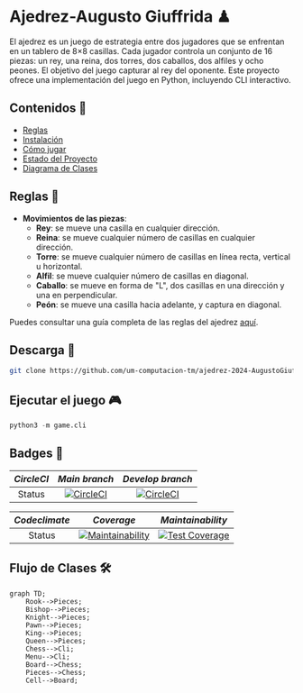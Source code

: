 # Ajedrez-Augusto Giuffrida ♟

El ajedrez es un juego de estrategia entre dos jugadores que se enfrentan en un tablero de 8×8 casillas. Cada jugador controla un conjunto de 16 piezas: un rey, una reina, dos torres, dos caballos, dos alfiles y ocho peones. El objetivo del juego capturar al rey del oponente. Este proyecto ofrece una implementación del juego en Python, incluyendo CLI interactivo.

## Contenidos 📖
- [Reglas](#reglas-📜)
- [Instalación](#instalación-🚀)
- [Cómo jugar](#cómo-jugar-🎮)
- [Estado del Proyecto](#estado-del-proyecto-🏅)
- [Diagrama de Clases](#flujo-de-clases-🛠️)


## Reglas 📜

- **Movimientos de las piezas**:
  - **Rey**: se mueve una casilla en cualquier dirección.
  - **Reina**: se mueve cualquier número de casillas en cualquier dirección.
  - **Torre**: se mueve cualquier número de casillas en línea recta, vertical u horizontal.
  - **Alfil**: se mueve cualquier número de casillas en diagonal.
  - **Caballo**: se mueve en forma de "L", dos casillas en una dirección y una en perpendicular.
  - **Peón**: se mueve una casilla hacia adelante, y captura en diagonal.
  

Puedes consultar una guía completa de las reglas del ajedrez [aquí](https://es.wikipedia.org/wiki/Ajedrez).

## Descarga 🚀

```bash
git clone https://github.com/um-computacion-tm/ajedrez-2024-AugustoGiuffrida.git
```

## Ejecutar el juego 🎮

```python
python3 -m game.cli
```

## Badges 🏅


| *_CircleCI_* | *_Main branch_* | *_Develop branch_* |
| :---:   | :---:   | :---: |
| Status | [![CircleCI](https://dl.circleci.com/status-badge/img/gh/um-computacion-tm/ajedrez-2024-AugustoGiuffrida/tree/main.svg?style=svg)](https://dl.circleci.com/status-badge/redirect/gh/um-computacion-tm/ajedrez-2024-AugustoGiuffrida/tree/main) | [![CircleCI](https://dl.circleci.com/status-badge/img/gh/um-computacion-tm/ajedrez-2024-AugustoGiuffrida/tree/main.svg?style=svg)](https://dl.circleci.com/status-badge/redirect/gh/um-computacion-tm/ajedrez-2024-AugustoGiuffrida/tree/develop) |

| _*Codeclimate*_ | *_Coverage_* | *_Maintainability_* |
| :---:   | :---:   | :---: |
| Status | [![Maintainability](https://api.codeclimate.com/v1/badges/7a72c784af7a29857334/maintainability)](https://codeclimate.com/github/um-computacion-tm/ajedrez-2024-AugustoGiuffrida/maintainability) | [![Test Coverage](https://api.codeclimate.com/v1/badges/7a72c784af7a29857334/test_coverage)](https://codeclimate.com/github/um-computacion-tm/ajedrez-2024-AugustoGiuffrida/test_coverage) |



## Flujo de Clases 🛠️

```mermaid
graph TD;
    Rook-->Pieces;
    Bishop-->Pieces;
    Knight-->Pieces;
    Pawn-->Pieces;
    King-->Pieces;
    Queen-->Pieces;
    Chess-->Cli;
    Menu-->Cli;
    Board-->Chess;
    Pieces-->Chess;
    Cell-->Board;
```






